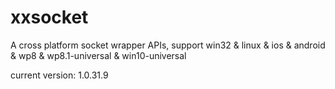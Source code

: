 # xxsocket
A cross platform socket wrapper APIs, support win32  &amp; linux  &amp; ios &amp; android &amp; wp8 &amp; wp8.1-universal &amp; win10-universal

current version: 1.0.31.9
